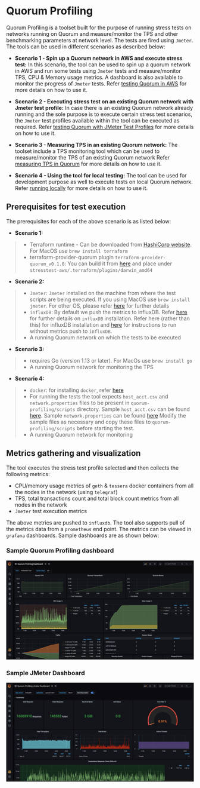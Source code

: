 # Quorum Profiling
Quorum Profiling is a toolset built for the purpose of running stress tests on networks running on Quorum and measure/monitor the TPS and other benchmarking parameters at network level. The tests are fired using `Jmeter`. The tools can be used in different scenarios as described below:


* **Scenario 1 - Spin up a Quorum network in AWS and execute stress test:** 
In this scenario, the tool can be used to spin up a quorum network in AWS and run some tests using `Jmeter` tests and measure/monitor TPS, CPU & Memory usage metrics. A dashboard is also available to monitor the progress of `Jmeter` tests. Refer [testing Quorum in AWS](stresstest-aws/) for more details on how to use it.

* **Scenario 2 - Executing stress test on an existing Quorum network with Jmeter test profile:**
In case there is an existing Quorum network already running and the sole purpose is to execute certain stress test scenarios, the `Jmeter` test profiles available within the tool can be executed as required. Refer [testing Quorum with JMeter Test Profiles](jmeter-test/) for more details on how to use it.

* **Scenario 3 - Measuring TPS in an existing Quorum network:**
The toolset include a TPS monitoring tool which can be used to measure/monitor the TPS of an existing Quorum network
Refer [measuring TPS in Quorum](tps-monitor/) for more details on how to use it.

* **Scenario 4 - Using the tool for local testing:**
The tool can be used for development purpose as well to execute tests on local Quorum network. Refer [running locally](scripts/) for more details on how to use it.

## Prerequisites for test execution
The prerequisites for each of the above scenario is as listed below:
* **Scenario 1:**
> * Terraform runtime - Can be downloaded from [HashiCorp website](https://www.terraform.io/downloads.html). For MacOS use `brew install terraform`
> * terraform-provider-quorum plugin `terraform-provider-quorum_v0.1.0`: You can build it from [here](https://github.com/jpmorganchase/terraform-provider-quorum) and place under `stresstest-aws/.terraform/plugins/darwin_amd64` 

* **Scenario 2:**
> * `Jmeter`: `Jmeter` installed on the machine from where the test scripts are being executed. If you using MacOS use `brew install jmeter`. For other OS, please refer [here](https://jmeter.apache.org/download_jmeter.cgi) for further details
> * `influxDB`: By default we push the metrics to influxDB. Refer [here](https://docs.influxdata.com/influxdb/v1.8/introduction/install/) for further details on `influxDB` installation. Refer here (rather than this) for  influxDB installation and [here](jmeter-test/README.md#disabling-influxdb) for instructions to run without metrics push to `influxDB`. 
> * A running Quorum network on which the tests to be executed

* **Scenario 3:**
> * requires Go (version 1.13 or later). For MacOs use `brew install go`
> * A running Quorum network for monitoring the TPS

* **Scenario 4:**
> * `docker`: for installing `docker`, refer [here](https://docs.docker.com/desktop/#download-and-install) 
> * For running the tests the tool expects `host_acct.csv` and `network.properties` files to be present in `quorum-profiling/scripts` directory. Sample `host_acct.csv` can be found [here](jmeter-test/host_acct.sample.csv). Sample `network.properties` can be found [here](jmeter-test/sample-network.properties)
     Modify the sample files as necessary and copy these files to `quorum-profiling/scripts` before starting the test.
> * A running Quorum network for monitoring


## Metrics gathering and visualization
The tool executes the stress test profile selected and then collects the following metrics:
 * CPU/memory usage metrics of `geth` & `tessera` docker containers from all the nodes in the network (using `telegraf`)
 * TPS, total transactions count and total block count metrics from all nodes in the network
 * `Jmeter` test execution metrics
 
 The above metrics are pushed to `influxdb`. The tool also supports pull of the metrics data from a `prometheus` end point. The metrics can be viewed in `grafana` dashboards. Sample dashboards are as shown below:
  

 ### Sample Quorum Profiling dashboard
 
 ![Quorum Dashboard](images/quorumDashboard.jpeg) 
 
 ### Sample JMeter Dashboard
  
 ![Jmeter Dashboard](images/jmeterDashboard.jpeg) 

